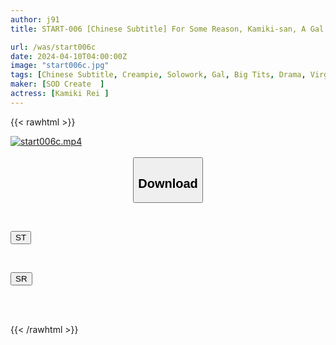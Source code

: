 ```yaml
---
author: j91
title: START-006 [Chinese Subtitle] For Some Reason, Kamiki-san, A Gal Who Is Kind To Nerds, Liked Me...From The Day She Forcibly Brushed Me Off, I Was At The Mercy Of This Cute Little Devil With A Smiling Face, And My Cock And Heart Were Both In Her Hands. Rei Kamiki

url: /was/start006c
date: 2024-04-10T04:00:00Z
image: "start006c.jpg"
tags: [Chinese Subtitle, Creampie, Solowork, Gal, Big Tits, Drama, Virgin Man	]
maker: [SOD Create  ]
actress: [Kamiki Rei ]
---
```



{{< rawhtml >}}

<div class="video" data-videoid="adXbgKAexBtWO3">
    <a href="javascript:;">
        <img src="/was/start006c/start006c.jpg" width="WIDTH" height="HEIGHT" alt="start006c.mp4" loading="lazy">
    </a>
</div>

<script type="text/javascript" src="https://j91.asia/asset/on-demand-st.js"></script>

<br>
  <link rel="stylesheet" href="https://j91.asia/asset/bs5.css">
  
  <center>
  <button class="btn btn-primary" type="button" data-bs-toggle="collapse" data-bs-target=".multi-collapse" aria-expanded="false" aria-controls="multiCollapseExample1 multiCollapseExample2"><h2>Download</h2></button></center>
</p>
<div class="row">
  <div class="col">
    <div class="collapse multi-collapse" id="multiCollapseExample1">
      <div class="card card-body">
	      	      <br>
<div class="buttons">  
<p><a href="https://streamtape.to/v/adXbgKAexBtWO3" target="_blank"><button class="btn-hover color-3"><i class="fa fa-download"></i> ST</button></a></p></div>
    </div>
  </div>
</div>
  <div class="col">
    <div class="collapse multi-collapse" id="multiCollapseExample2">
      <div class="card card-body">
	      <br>
<div class="buttons">
<p><a href="https://rubystm.com/g2d7dbj9zaem" target="_blank"><button class="btn-hover color-9"><i class="fa fa-download"></i> SR</button></a></p></div>
<br><br>
      </div>
    </div>
  </div>
</div>

{{< /rawhtml >}}